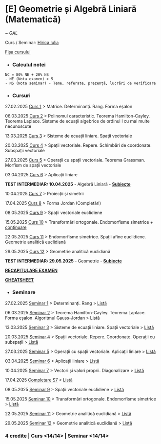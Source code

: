 # [E] Geometrie și Algebră Liniară (Matematică)

~ *GAL*

Curs / Seminar: [Hirica Iulia](ihirica@fmi.unibuc.ro)

[Fișa cursului](Fisa%20cursului%20-%20GAL.pdf)

* ### Calculul notei

```     
NC = 80% NE + 20% NS
- NE (Nota examen) > 5
- NS (Nota seminar) - Teme, referate, prezență, lucrări de verificare
```

* ### Cursuri

27.02.2025 [Curs 1](./Cursuri/01.%20Matrice.%20Determinanti.%20Rang.%20Forma%20esalon%20-%2027.02.2025.pdf) > Matrice. Determinanți. Rang. Forma eșalon

06.03.2025 [Curs 2](./Cursuri/02.%20Polinomul%20caracteristic.%20Teoreme.%20Sisteme%20de%20ecuatii%20-%2006.03.2025.pdf) > Polinomul caracteristic. Teorema Hamilton-Cayley. Teorema Laplace. Sisteme de ecuații algebrice de ordinul I cu mai multe necunoscute

13.03.2025 [Curs 3](./Cursuri/03.%20Sisteme%20de%20ecuatii%20liniare%20-%2013.03.2025.pdf) > Sisteme de ecuații liniare. Spații vectoriale

20.03.2025 [Curs 4](./Cursuri/04.%20Spatii%20vectoriale.%20Repere.%20Schimbari%20de%20coordonate.%20Subspatii%20vectoriale%20-%2020.03.2025.pdf) > Spații vectoriale. Repere. Schimbări de coordonate. Subspații vectoriale

27.03.2025 [Curs 5](./Cursuri/05.%20Operatii%20cu%20spatii%20vectoriale.%20Teorema%20Grassman.%20Morfism%20de%20spatii%20vectoriale%20-%2027.03.2025.pdf) > Operații cu spații vectoriale. Teorema Grassman. Morfism de spații vectoriale

03.04.2025 [Curs 6](./Cursuri/06.%20Aplicații%20liniare%20-%2003.04.2025.pdf) > Aplicații liniare

**TEST INTERMEDIAR: 10.04.2025** - Algebră Liniară - **[Subiecte](./Examen/Test%20parțial%20-%20S7.pdf)**

10.04.2025 [Curs 7](./Cursuri/07.%20Proiecții%20și%20simetrii%20-%2010.04.2025.pdf) > Proiecții și simetrii

17.04.2025 [Curs 8](./Cursuri/08.%20Forma%20Jordan%20-%2017.04.2025.pdf) > Forma Jordan (Completări)

08.05.2025 [Curs 9](./Cursuri/09.%20Spații%20vectoriale%20euclidiene%20-%2008.05.2025.pdf) > Spații vectoriale euclidiene

15.05.2025 [Curs 10](./Cursuri/10.%20Transformări%20ortogonale.%20Endomorfisme%20simetrice%20-%2015.05.2025.pdf) > Transformări ortogonale. Endomorfisme simetrice + [continuare](./Cursuri/10.%20Endomorfisme%20simetrice%20-%20Continuare%20-%2015.05.2025.pdf)

22.05.2025 [Curs 11](./Cursuri/11.%20Endomorfisme%20simetrice.%20Spații%20afine%20euclidiene.%20Geometrie%20analitică%20euclidiană%20-%2022.05.2025.pdf) > Endomorfisme simetrice. Spații afine euclidiene. Geometrie analitică euclidiană

29.05.2025 [Curs 12](./Cursuri/12.%20Geometrie%20analitică%20euclidiană%20-%2029.05.2025.pdf) > Geometrie analitică euclidiană

**TEST INTERMEDIAR: 29.05.2025** - Geometrie - **[Subiecte](./Examen/Test%20parțial%20-%20S13.pdf)**

**[RECAPITULARE EXAMEN](./Examen/Recapitulare%20Examen.pdf)**

**[CHEATSHEET](./Examen/Cheatsheet.pdf)**

* ### Seminare

27.02.2025 [Seminar 1](./Seminare/01.%20Determinanti.%20Rang%20-%2027.02.2025.pdf) > Determinanți. Rang > [Listă](./Seminare/L.%20Seminarul%201.pdf)

06.03.2025 [Seminar 2](./Seminare/02.%20Teoreme.%20Forma%20esalon%20-%2006.03.2025.pdf) > Teorema Hamilton-Cayley. Teorema Laplace. Forma eșalon. Algoritmul Gauss-Jordan > [Listă](./Seminare/L.%20Seminarul%202.pdf)

13.03.2025 [Seminar 3](./Seminare/03.%20Sisteme%20de%20ecuatii%20liniare.%20Spatii%20vectoriale%20-%2013.03.2025.pdf) > Sisteme de ecuații liniare. Spații vectoriale > [Listă](./Seminare/L.%20Seminarul%203.pdf)

20.03.2025 [Seminar 4](./Seminare/04.%20Spatii%20vectoriale.%20Repere.%20Coordonate.%20Operatii%20cu%20subspatii%20-%2020.03.2025.pdf) > Spații vectoriale. Repere. Coordonate. Operații cu subspații > [Listă](./Seminare/L.%20Seminarul%204.pdf)

27.03.2025 [Seminar 5](./Seminare/05.%20Operatii%20cu%20subspatii%20vectoriale.%20Aplicatii%20liniare%20-%2027.03.2025.pdf) > Operații cu spații vectoriale. Aplicații liniare > [Listă](./Seminare/L.%20Seminarul%205.pdf)

03.04.2025 [Seminar 6](./Seminare/06.%20Aplicații%20liniare%20-%2003.04.2025.pdf) > Aplicații liniare > [Listă](./Seminare/L.%20Seminarul%206.pdf)

10.04.2025 [Seminar 7](./Seminare/07.%20Vectori%20și%20valori%20proprii.%20Diagonalizare%20-%2010.04.2025.pdf) > Vectori și valori proprii. Diagonalizare > [Listă](./Seminare/L.%20Seminarul%207.pdf)

17.04.2025 [Completare S7](./Seminare/08.%20Completare.pdf) > [Listă](./Seminare/L.%20Seminarul%208.pdf)

08.05.2025 [Seminar 9](./Seminare/09.%20Spații%20vectoriale%20euclidiene%20-%2008.05.2025.pdf) > Spații vectoriale euclidiene > [Listă](./Seminare/L.%20Seminarul%209.pdf)

15.05.2025 [Seminar 10](./Seminare/10.%20Transformări%20ortogonale.%20Endomorfisme%20simetrice%20-%2015.05.2025.pdf) > Transformări ortogonale. Endomorfisme simetrice > [Listă](./Seminare/L.%20Seminarul%2010.pdf)

22.05.2025 [Seminar 11](./Seminare/11.%20Geometrie%20analitică%20euclidiană%20-%2022.05.2025.pdf) > Geometrie analitică euclidiană > [Listă](./Seminare/L.%20Seminarul%2011.pdf)

29.05.2025 [Seminar 12](./Seminare/12.%20Geometrie%20analitică%20euclidiană%20-%2029.05.2025.pdf) > Geometrie analitică euclidiană > [Listă](./Seminare/L.%20Seminarul%2012.pdf)

### **4 credite | Curs <14/14> | Seminar <14/14>**
